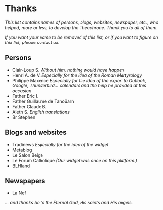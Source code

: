 # Thanks
*This list contains names of persons, blogs, websites, newspaper, etc., who helped, more or less, to develop the Theochrone.
Thank you to all of them.*

*If you want your name to be removed of this list, or if you want to figure on this list, please contact us.*

## Persons
* Clair-Loup S. *Without him, nothing would have happen*
* Henri A. de V. *Especially for the idea of the Roman Martyrology*
* Philippe Maxence *Especially for the idea of the export to Outlook, Google, Thunderbird... calendars and the help he provided at this occasion*
* Father Eric I.
* Father Guillaume de Tanoüarn
* Father Claude B.
* Aleth S. *English translations*
* Br Stephen

## Blogs and websites
* Tradinews *Especially for the idea of the widget*
* Metablog
* Le Salon Beige
* Le Forum Catholique *(Our widget was once on this platform.)*
* BLHland

## Newspapers
* La Nef

*... and thanks be to the Eternal God, His saints and His angels.*
